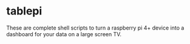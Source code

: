 # tablepi
These are complete shell scripts to turn a raspberry pi 4+ device into a dashboard for your data on a large screen TV. 

